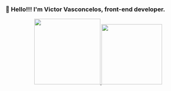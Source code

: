 ### 🖖 Hello!!! I'm Victor Vasconcelos, front-end developer.
<div align="center">
  <a href="https://github.com/vicTor8g">
  <img height="180em" src="https://github-readme-stats.vercel.app/api?username=vicTor8g&show_icons=true&theme=dracula&include_all_commits=true&count_private=tru«"/>
  <img height="165em" src="https://github-readme-stats.vercel.app/api/top-langs/?username=vicTor8g&layout=compact&langs_count=7&theme=dracula"/>
</div>
